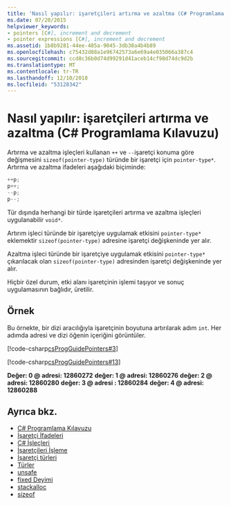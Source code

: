 ```yaml
---
title: 'Nasıl yapılır: işaretçileri artırma ve azaltma (C# Programlama Kılavuzu)'
ms.date: 07/20/2015
helpviewer_keywords:
- pointers [C#], increment and decrement
- pointer expressions [C#], increment and decrement
ms.assetid: 1b8b9281-44ee-485a-9045-3db38a4b4b89
ms.openlocfilehash: c75432d88a1e96742573a6e69a4e035066a387c4
ms.sourcegitcommit: ccd8c36b0d74d99291d41aceb14cf98d74dc9d2b
ms.translationtype: MT
ms.contentlocale: tr-TR
ms.lasthandoff: 12/10/2018
ms.locfileid: "53128342"
---
```

# <a name="how-to-increment-and-decrement-pointers-c-programming-guide"></a>Nasıl yapılır: işaretçileri artırma ve azaltma (C# Programlama Kılavuzu)

Artırma ve azaltma işleçleri kullanan `++` ve `--`işaretçi konuma göre değişmesini `sizeof(pointer-type)` türünde bir işaretçi için `pointer-type*`. Artırma ve azaltma ifadeleri aşağıdaki biçiminde:  
  
```csharp
++p;  
p++;  
--p;  
p--;  
```  
  
 Tür dışında herhangi bir türde işaretçileri artırma ve azaltma işleçleri uygulanabilir `void*`.  
  
 Artırım işleci türünde bir işaretçiye uygulamak etkisini `pointer-type*` eklemektir `sizeof(pointer-type)` adresine işaretçi değişkeninde yer alır.  
  
 Azaltma işleci türünde bir işaretçiye uygulamak etkisini `pointer-type*` çıkarılacak olan `sizeof(pointer-type)` adresinden işaretçi değişkeninde yer alır.  
  
 Hiçbir özel durum, etki alanı işaretçinin işlemi taşıyor ve sonuç uygulamasının bağlıdır, üretilir.  
  
## <a name="example"></a>Örnek  
 Bu örnekte, bir dizi aracılığıyla işaretçinin boyutuna artırılarak adım `int`. Her adımda adresi ve dizi öğenin içeriğini görüntüler.  
  
 [!code-csharp[csProgGuidePointers#3](../../../csharp/programming-guide/unsafe-code-pointers/codesnippet/CSharp/how-to-increment-and-decrement-pointers_1.cs)]  
  
 [!code-csharp[csProgGuidePointers#13](../../../csharp/programming-guide/unsafe-code-pointers/codesnippet/CSharp/how-to-increment-and-decrement-pointers_2.cs)]  
  
**Değer: 0 @ adresi: 12860272**
**değer: 1 @ adresi: 12860276**
**değer: 2 @ adresi: 12860280**
**değer: 3 @ adresi : 12860284**
**değer: 4 @ adresi: 12860288**

## <a name="see-also"></a>Ayrıca bkz.

- [C# Programlama Kılavuzu](../../../csharp/programming-guide/index.md)  
- [İşaretçi İfadeleri](../../../csharp/programming-guide/unsafe-code-pointers/pointer-expressions.md)  
- [C# İşleçleri](../../../csharp/language-reference/operators/index.md)  
- [İşaretçileri İşleme](../../../csharp/programming-guide/unsafe-code-pointers/manipulating-pointers.md)  
- [İşaretçi türleri](../../../csharp/programming-guide/unsafe-code-pointers/pointer-types.md)  
- [Türler](../../../csharp/language-reference/keywords/types.md)  
- [unsafe](../../../csharp/language-reference/keywords/unsafe.md)  
- [fixed Deyimi](../../../csharp/language-reference/keywords/fixed-statement.md)  
- [stackalloc](../../../csharp/language-reference/keywords/stackalloc.md)
- [sizeof](../../../csharp/language-reference/keywords/sizeof.md)
